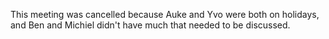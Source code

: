 This meeting was cancelled because Auke and Yvo were both on holidays, and Ben and Michiel didn't have much that needed to be discussed.
